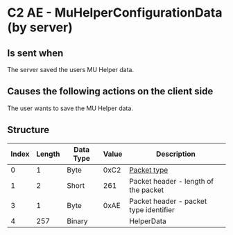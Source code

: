 # C2 AE - MuHelperConfigurationData (by server)

## Is sent when

The server saved the users MU Helper data.

## Causes the following actions on the client side

The user wants to save the MU Helper data.

## Structure

| Index | Length | Data Type | Value | Description |
|-------|--------|-----------|-------|-------------|
| 0 | 1 |   Byte   | 0xC2  | [Packet type](PacketTypes.md) |
| 1 | 2 |    Short   |   261   | Packet header - length of the packet |
| 3 | 1 |    Byte   | 0xAE  | Packet header - packet type identifier |
| 4 | 257 | Binary |  | HelperData |